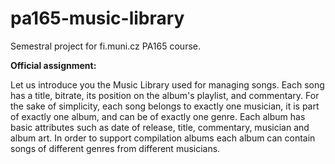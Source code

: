 # pa165-music-library
Semestral project for fi.muni.cz PA165 course.

**Official assignment:**

Let us introduce you the Music Library used for managing songs. Each song has a title, bitrate, its position on the album's playlist, and commentary. For the sake of simplicity, each song belongs to exactly one musician, it is part of exactly one album, and can be of exactly one genre. Each album has basic attributes such as date of release, title, commentary, musician and album art. In order to support compilation albums each album can contain songs of different genres from different musicians.
